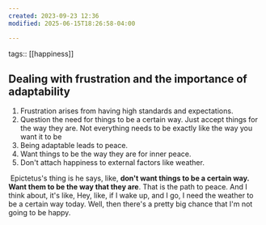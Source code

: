 ```yaml
---
created: 2023-09-23 12:36
modified: 2025-06-15T18:26:58-04:00

---
```

tags:: [[happiness]]

## Dealing with frustration and the importance of adaptability

1. Frustration arises from having high standards and expectations.
2. Question the need for things to be a certain way. Just accept things for the way they are. Not everything needs to be exactly like the way you want it to be
3. Being adaptable leads to peace.
4. Want things to be the way they are for inner peace.
5. Don't attach happiness to external factors like weather.

 Epictetus's thing is he says, like, **don't want things to be a certain way. Want them to be the way that they are**. That is the path to peace. And I think about, it's like, Hey, like, if I wake up, and I go, I need the weather to be a certain way today. Well, then there's a pretty big chance that I'm not going to be happy.
